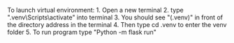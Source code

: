 To launch virtual environment:
    1. Open a new terminal
    2. type ".venv\Scripts\activate" into terminal
    3. You should see "(.venv)" in front of the directory address in the terminal
    4. Then type cd .venv to enter the venv folder
    5. To run program type "Python -m flask run"
